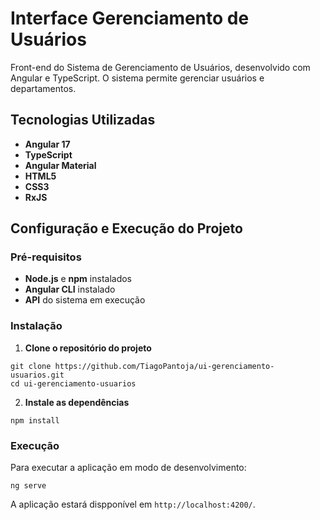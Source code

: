 # Interface Gerenciamento de Usuários

Front-end do Sistema de Gerenciamento de Usuários, desenvolvido com Angular e TypeScript. O sistema permite gerenciar usuários e departamentos.

## Tecnologias Utilizadas
- **Angular 17**
- **TypeScript**
- **Angular Material**
- **HTML5**
- **CSS3**
- **RxJS**

## Configuração e Execução do Projeto

### Pré-requisitos

- **Node.js** e **npm** instalados
- **Angular CLI** instalado
- **API** do sistema em execução

### Instalação
1. **Clone o repositório do projeto**
```
git clone https://github.com/TiagoPantoja/ui-gerenciamento-usuarios.git
cd ui-gerenciamento-usuarios
```

2. **Instale as dependências**
```
npm install
```

### Execução

Para executar a aplicação em modo de desenvolvimento:
```
ng serve
```

A aplicação estará dispponível em `http://localhost:4200/`.

